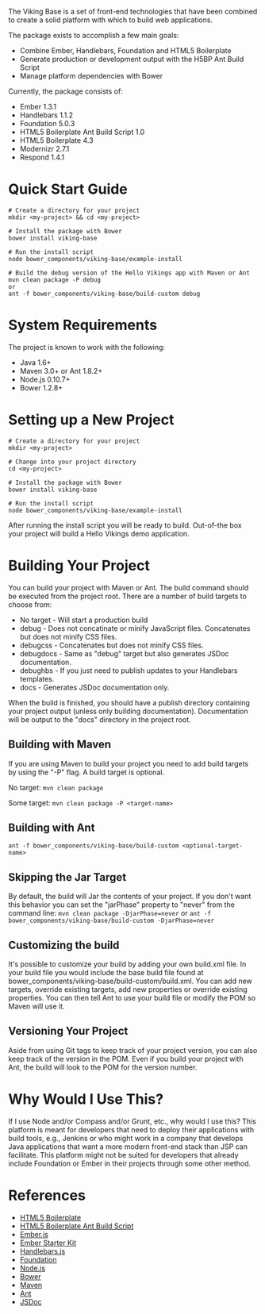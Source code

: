 The Viking Base is a set of front-end technologies that have been combined to create a solid platform with which to build web applications.

The package exists to accomplish a few main goals:

* Combine Ember, Handlebars, Foundation and HTML5 Boilerplate
* Generate production or development output with the H5BP Ant Build Script
* Manage platform dependencies with Bower

Currently, the package consists of:

* Ember 1.3.1
* Handlebars 1.1.2
* Foundation 5.0.3
* HTML5 Boilerplate Ant Build Script 1.0
* HTML5 Boilerplate 4.3
* Modernizr 2.7.1
* Respond 1.4.1

# Quick Start Guide

```
# Create a directory for your project
mkdir <my-project> && cd <my-project>

# Install the package with Bower
bower install viking-base

# Run the install script
node bower_components/viking-base/example-install

# Build the debug version of the Hello Vikings app with Maven or Ant
mvn clean package -P debug
or
ant -f bower_components/viking-base/build-custom debug
```

# System Requirements
The project is known to work with the following:

* Java 1.6+
* Maven 3.0+ or Ant 1.8.2+
* Node.js 0.10.7+
* Bower 1.2.8+

# Setting up a New Project

```
# Create a directory for your project
mkdir <my-project>

# Change into your project directory
cd <my-project>

# Install the package with Bower
bower install viking-base

# Run the install script
node bower_components/viking-base/example-install
```

After running the install script you will be ready to build. Out-of-the box your project will build a Hello Vikings demo application.

# Building Your Project
You can build your project with Maven or Ant. The build command should be executed from the project root. There are a number of build targets to choose from:

* No target - Will start a production build
* debug - Does not concatinate or minify JavaScript files. Concatenates but does not minify CSS files.
* debugcss - Concatenates but does not minify CSS files.
* debugdocs - Same as "debug" target but also generates JSDoc documentation.
* debughbs - If you just need to publish updates to your Handlebars templates.
* docs - Generates JSDoc documentation only.

When the build is finished, you should have a publish directory containing your project output (unless only building documentation). Documentation will be output to the "docs" directory in the project root.

## Building with Maven
If you are using Maven to build your project you need to add build targets by using the "-P" flag. A build target is optional.

No target:
`mvn clean package`

Some target:
`mvn clean package -P <target-name>`

## Building with Ant
`ant -f bower_components/viking-base/build-custom <optional-target-name>`

## Skipping the Jar Target
By default, the build will Jar the contents of your project. If you don't want this behavior you can set the "jarPhase" property to "never" from the command line:
`mvn clean package -DjarPhase=never`
or
`ant -f bower_components/viking-base/build-custom -DjarPhase=never`

## Customizing the build
It's possible to customize your build by adding your own build.xml file. In your build file you would include the base build file found at bower_components/viking-base/build-custom/build.xml. You can add new targets, override existing targets, add new properties or override existing properties. You can then tell Ant to use your build file or modify the POM so Maven will use it.

## Versioning Your Project
Aside from using Git tags to keep track of your project version, you can also keep track of the version in the POM. Even if you build your project with Ant, the build will look to the POM for the version number.

# Why Would I Use This?
If I use Node and/or Compass and/or Grunt, etc., why would I use this? This platform is meant for developers that need to deploy their applications with build tools, e.g., Jenkins or who might work in a company that develops Java applications that want a more modern front-end stack than JSP can facilitate. This platform might not be suited for developers that already include Foundation or Ember in their projects through some other method.

# References
* [HTML5 Boilerplate](http://html5boilerplate.com/)
* [HTML5 Boilerplate Ant Build Script](https://github.com/h5bp/ant-build-script)
* [Ember.js](http://emberjs.com/)
* [Ember Starter Kit](https://github.com/emberjs/starter-kit)
* [Handlebars.js](http://handlebarsjs.com/)
* [Foundation](http://foundation.zurb.com/)
* [Node.js](http://nodejs.org/)
* [Bower](http://bower.io/)
* [Maven](http://maven.apache.org/)
* [Ant](http://ant.apache.org/)
* [JSDoc](http://usejsdoc.org/)